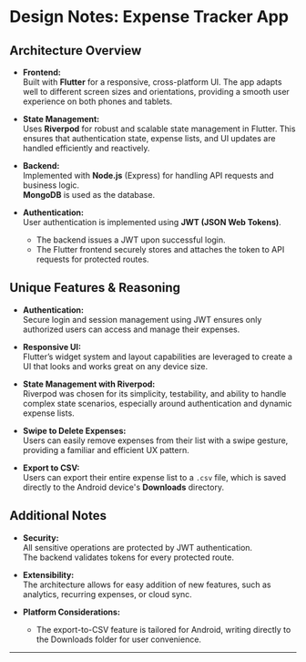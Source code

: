 # Design Notes: Expense Tracker App

## Architecture Overview

- **Frontend:**  
  Built with **Flutter** for a responsive, cross-platform UI. The app adapts well to different screen sizes and orientations, providing a smooth user experience on both phones and tablets.

- **State Management:**  
  Uses **Riverpod** for robust and scalable state management in Flutter. This ensures that authentication state, expense lists, and UI updates are handled efficiently and reactively.

- **Backend:**  
  Implemented with **Node.js** (Express) for handling API requests and business logic.  
  **MongoDB** is used as the database.

- **Authentication:**  
  User authentication is implemented using **JWT (JSON Web Tokens)**.
  - The backend issues a JWT upon successful login.
  - The Flutter frontend securely stores and attaches the token to API requests for protected routes.

## Unique Features & Reasoning

- **Authentication:**  
  Secure login and session management using JWT ensures only authorized users can access and manage their expenses.

- **Responsive UI:**  
  Flutter’s widget system and layout capabilities are leveraged to create a UI that looks and works great on any device size.

- **State Management with Riverpod:**  
  Riverpod was chosen for its simplicity, testability, and ability to handle complex state scenarios, especially around authentication and dynamic expense lists.

- **Swipe to Delete Expenses:**  
  Users can easily remove expenses from their list with a swipe gesture, providing a familiar and efficient UX pattern.

- **Export to CSV:**  
  Users can export their entire expense list to a `.csv` file, which is saved directly to the Android device's **Downloads** directory.

## Additional Notes

- **Security:**  
  All sensitive operations are protected by JWT authentication.  
  The backend validates tokens for every protected route.

- **Extensibility:**  
  The architecture allows for easy addition of new features, such as analytics, recurring expenses, or cloud sync.

- **Platform Considerations:**
  - The export-to-CSV feature is tailored for Android, writing directly to the Downloads folder for user convenience.

---
